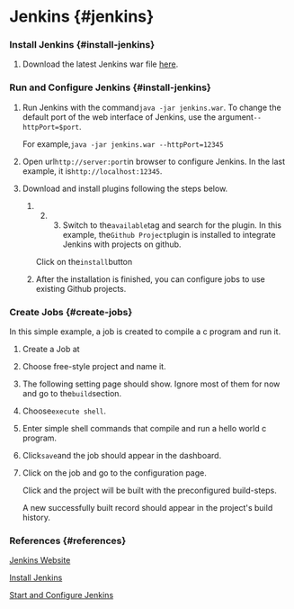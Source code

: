 # Jenkins {#jenkins}

### Install Jenkins {#install-jenkins}

1. Download the latest Jenkins war file  [here](http://mirrors.jenkins-ci.org/war/latest/jenkins.war).

### Run and Configure Jenkins {#install-jenkins}

1. Run Jenkins with the command`java -jar jenkins.war`. To change the default port of the web interface of Jenkins, use the argument`--httpPort=$port`.  


   For example,`java -jar jenkins.war --httpPort=12345`

2. Open url`http://server:port`in browser to configure Jenkins. In the last example, it is`http://localhost:12345`.

3. Download and install plugins following the steps below.

   1. 2. 3. Switch to the`available`tag and search for the plugin. In this example, the`Github Project`plugin is installed to integrate Jenkins with projects on github.



      Click on the`install`button

   4. After the installation is finished, you can configure jobs to use existing Github projects.

### Create Jobs {#create-jobs}

In this simple example, a job is created to compile a c program and run it.

1. Create a Job at
2. Choose free-style project and name it.

3. The following setting page should show. Ignore most of them for now and go to the`build`section.

4. Choose`execute shell`.

5. Enter simple shell commands that compile and run a hello world c program.

6. Click`save`and the job should appear in the dashboard.

7. Click on the job and go to the configuration page.

   Click and the project will be built with the preconfigured build-steps.

   A new successfully built record should appear in the project's build history.

### References {#references}

[Jenkins Website](https://jenkins-ci.org/)

[Install Jenkins](https://wiki.jenkins-ci.org/display/JENKINS/Installing+Jenkins)

[Start and Configure Jenkins](https://wiki.jenkins-ci.org/display/JENKINS/Starting+and+Accessing+Jenkins)

